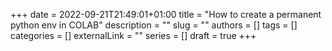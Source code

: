 +++ 
date = 2022-09-21T21:49:01+01:00
title = "How to create a permanent python env in COLAB"
description = ""
slug = ""
authors = []
tags = []
categories = []
externalLink = ""
series = []
draft = true
+++
